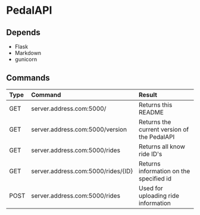 PedalAPI
========

Depends
-------
* Flask
* Markdown
* gunicorn

Commands
--------

| Type | Command                            | Result                                      |
| :----| :----------------------------------| :------------------------------------------ |
| GET  | server.address.com:5000/           | Returns this README                         |
| GET  | server.address.com:5000/version    | Returns the current version of the PedalAPI |
| GET  | server.address.com:5000/rides      | Returns all know ride ID's                  |
| GET  | server.address.com:5000/rides/{ID} | Returns information on the specified id     |
| POST | server.address.com:5000/rides      | Used for uploading ride information         |
